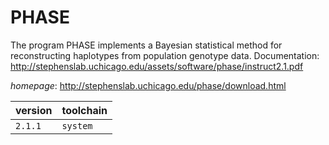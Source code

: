 # PHASE

The program PHASE implements a Bayesian statistical  method for reconstructing haplotypes from population genotype data. Documentation: http://stephenslab.uchicago.edu/assets/software/phase/instruct2.1.pdf

*homepage*: <http://stephenslab.uchicago.edu/phase/download.html>

version | toolchain
--------|----------
``2.1.1`` | ``system``
